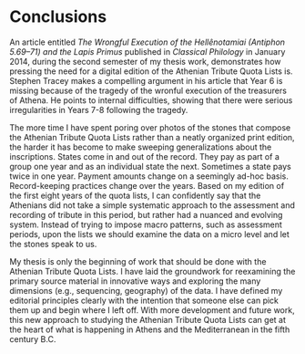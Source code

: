 # Conclusions #


An article entitled *The Wrongful Execution of the Hellênotamiai (Antiphon 5.69–71) and the Lapis Primus* published in *Classical Philology* in January 2014, during the second semester of my thesis work, demonstrates how pressing the need for a digital edition of the Athenian Tribute Quota Lists is. Stephen Tracey makes a compelling argument in his article  that Year 6 is missing because of the tragedy of the wronful execution of the treasurers of Athena. He points to internal difficulties, showing that there were serious irregularities in Years 7-8 following the tragedy. 



The more time I have spent poring over photos of the stones that compose the Athenian Tribute Quota Lists rather than a neatly organized print edition,  the harder it has become to make sweeping generalizations about the inscriptions. States come in and out of the record. They pay as part of a group one year and as an individual state the next. Sometimes a state  pays twice in one year. Payment amounts change on a seemingly ad-hoc basis. Record-keeping practices change over the years. Based on my edition of the first eight years of the quota lists, I can confidently say that the Athenians did not take a simple systematic approach to the assessment and recording of tribute in this period, but rather had a nuanced and evolving system. Instead of trying to impose macro patterns, such as assessment periods, upon the lists we should examine the data on a micro level and let the stones speak to us. 

My thesis is only the beginning of work that should be done with the Athenian Tribute Quota Lists. I have laid the groundwork for reexamining the primary source material in innovative ways and exploring the many dimensions (e.g., sequencing, geography) of the data. I have defined my editorial principles clearly with the intention that  someone else can pick them up and begin where I left off. With more development and future work, this new approach to studying the Athenian Tribute Quota Lists can get at the heart of what is happening in Athens and the Mediterranean in the fifth century B.C.




 



 

